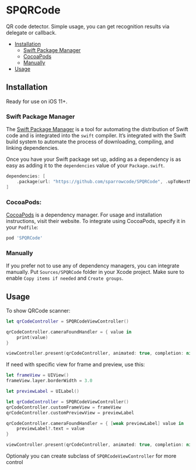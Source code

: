 # SPQRCode

QR code detector. Simple usage, you can get recognition results via delegate or callback.

- [Installation](#installation)
    - [Swift Package Manager](#swift-package-manager)
    - [CocoaPods](#cocoapods)
    - [Manually](#manually)
- [Usage](#usage)

## Installation

Ready for use on iOS 11+.

### Swift Package Manager

The [Swift Package Manager](https://swift.org/package-manager/) is a tool for automating the distribution of Swift code and is integrated into the `swift` compiler. It’s integrated with the Swift build system to automate the process of downloading, compiling, and linking dependencies.

Once you have your Swift package set up, adding as a dependency is as easy as adding it to the `dependencies` value of your `Package.swift`.

```swift
dependencies: [
    .package(url: "https://github.com/sparrowcode/SPQRCode", .upToNextMajor(from: "1.0.0"))
]
```

### CocoaPods:

[CocoaPods](https://cocoapods.org) is a dependency manager. For usage and installation instructions, visit their website. To integrate using CocoaPods, specify it in your `Podfile`:

```ruby
pod 'SPQRCode'
```

### Manually

If you prefer not to use any of dependency managers, you can integrate manually. Put `Sources/SPQRCode` folder in your Xcode project. Make sure to enable `Copy items if needed` and `Create groups`.

## Usage

To show QRCode scanner:

```swift
let qrCodeController = SPQRCodeViewController()

qrCodeController.cameraFoundHandler = { value in
    print(value)
}

viewController.present(qrCodeController, animated: true, completion: nil)
```

If need with specific view for frame and preview, use this:

```swift
let frameView = UIView()
frameView.layer.borderWidth = 3.0

let previewLabel = UILabel()

let qrCodeController = SPQRCodeViewController()
qrCodeController.customFrameView = frameView
qrCodeController.customPreviewView = previewLabel

qrCodeController.cameraFoundHandler = { [weak previewLabel] value in
    previewLabel?.text = value
}

viewController.present(qrCodeController, animated: true, completion: nil)
```

Optionaly you can create subclass of `SPQRCodeViewController` for more control
